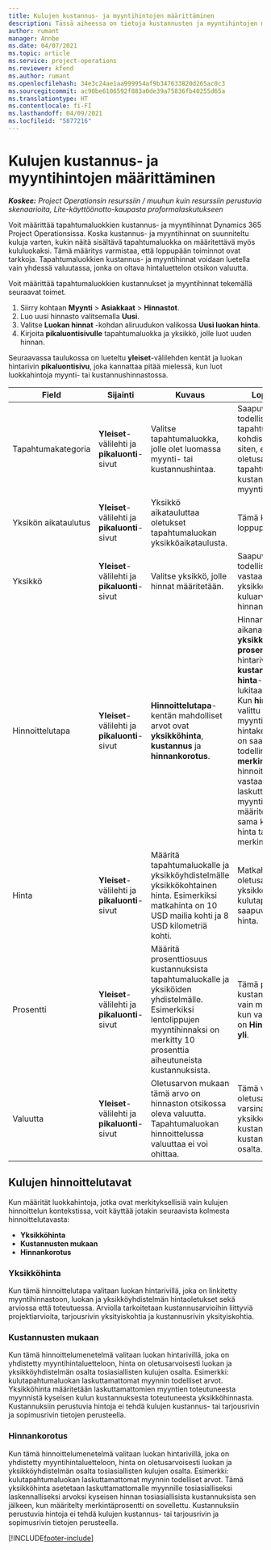 ```yaml
---
title: Kulujen kustannus- ja myyntihintojen määrittäminen
description: Tässä aiheessa on tietoja kustannusten ja myyntihintojen määrittämisestä tapahtuma- ja kululuokille.
author: rumant
manager: Annbe
ms.date: 04/07/2021
ms.topic: article
ms.service: project-operations
ms.reviewer: kfend
ms.author: rumant
ms.openlocfilehash: 34e3c24ae1aa999954af9b347633820d265ac0c3
ms.sourcegitcommit: ac90be6106592f883a0de39a75836fb40255d65a
ms.translationtype: HT
ms.contentlocale: fi-FI
ms.lasthandoff: 04/09/2021
ms.locfileid: "5877216"
---
```

# <a name="set-up-cost-and-sales-rates-for-expenses"></a>Kulujen kustannus- ja myyntihintojen määrittäminen

_**Koskee:** Project Operationsin resurssiin / muuhun kuin resurssiin perustuvia skenaarioita, Lite-käyttöönotto-kaupasta proformalaskutukseen_

Voit määrittää tapahtumaluokkien kustannus- ja myyntihinnat Dynamics 365 Project Operationsissa. Koska kustannus- ja myyntihinnat on suunniteltu kuluja varten, kukin näitä sisältävä tapahtumaluokka on määritettävä myös kululuokaksi. Tämä määritys varmistaa, että loppupään toiminnot ovat tarkkoja. Tapahtumaluokkien kustannus- ja myyntihinnat voidaan luetella vain yhdessä valuutassa, jonka on oltava hintaluettelon otsikon valuutta.

Voit määrittää tapahtumaluokkien kustannukset ja myyntihinnat tekemällä seuraavat toimet. 

1. Siirry kohtaan **Myynti** > **Asiakkaat** > **Hinnastot**.
2. Luo uusi hinnasto valitsemalla **Uusi**. 
3. Valitse **Luokan hinnat** -kohdan aliruudukon valikossa **Uusi luokan hinta**. 
4. Kirjoita **pikaluontisivulle** tapahtumaluokka ja yksikkö, jolle luot uuden hinnan.

Seuraavassa taulukossa on lueteltu **yleiset**-välilehden kentät ja luokan hintarivin **pikaluontisivu**, joka kannattaa pitää mielessä, kun luot luokkahintoja myynti- tai kustannushinnastossa.

| Field | Sijainti | Kuvaus | Loppupään vaikutus |
| --- | --- | --- | --- |
| Tapahtumakategoria | **Yleiset**-välilehti ja **pikaluonti**-sivut | Valitse tapahtumaluokka, jolle olet luomassa myynti- tai kustannushintaa. | Saapuvan arvion tai todellisen kulun tapahtumaluokka kohdistetaan tähän riviin siten, että se määrittää oletusarvon mukaan tapahtumaluokan kustannuksen tai myyntihinnan. |
| Yksikön aikataulutus | **Yleiset**-välilehti ja **pikaluonti**-sivut | Yksikkö aikatauluttaa oletukset tapahtumaluokan yksikköaikataulusta. | Tämä kenttä ei vaikuta loppupään prosessiin. |
| Yksikkö | **Yleiset**-välilehti ja **pikaluonti**-sivut | Valitse yksikkö, jolle hinnat määritetään. | Saapuvan arvion tai todellisen yksikön yksikkö vastaa tällä rivillä olevaa yksikköä ja määrittää kuluarvion tai todellisen hinnan oletusarvoksi. |
| Hinnoittelutapa | **Yleiset**-välilehti ja **pikaluonti**-sivut | **Hinnoittelutapa**-kentän mahdolliset arvot ovat **yksikköhinta**, **kustannus** ja **hinnankorotus**. | Hinnan määrittämisen aikana valitaan **yksikköhinta**, joka lukitsee **prosentti**-kentän luokan hintarivillä. Jos **kustannukset** valitaan, **hinta**- ja **prosentti**-kentät lukitaan myyntihinnastoon. Kun **hinnankorotus** on valittu se **lukitsee** myyntihinnaston hintakentän. Kun kyseessä on saapuvan postin todellinen rivi, **kustannus** tai **merkintäkustannusten** hinnoittelumenetelmä johtaa vastaavaan laskuttamattomaan myyntiriviin, jolle on määritetty hinta, joka on sama kuin hinnan todellinen hinta tai laskettu hinnan merkintänä. |
| Hinta | **Yleiset**-välilehti ja **pikaluonti**-sivut | Määritä tapahtumaluokalle ja yksikköyhdistelmälle yksikkökohtainen hinta. Esimerkiksi matkahinta on 10 USD mailia kohti ja 8 USD kilometriä kohti. | Matkahinta on hinta, joka oletusarvona on yksikkökohtaisen hinnan tai kulutapahtumaluokan saapuvan tai todellisen rivin hinta.|
| Prosentti | **Yleiset**-välilehti ja **pikaluonti**-sivut | Määritä prosenttiosuus kustannuksista tapahtumaluokalle ja yksiköiden yhdistelmälle. Esimerkiksi lentolippujen myyntihinnaksi on merkitty 10 prosenttia aiheutuneista kustannuksista. | Tämä prosenttiosuus kustannuksista on voimassa vain myyntihinnastoissa, kun valittu hinnoittelutapa on **Hinnankorotus hinnan yli**. |
| Valuutta | **Yleiset**-välilehti ja **pikaluonti**-sivut | Oletusarvon mukaan tämä arvo on hinnaston otsikossa oleva valuutta. Tapahtumaluokan hinnoittelussa valuuttaa ei voi ohittaa. | Tämä valuutta on oletusarvoisesti saapuvan varsinaisen rivin yksikköhinta kustannustapahtumaluokalle kustannusten ja myynnin osalta. |

## <a name="pricing-methods-for-expenses"></a>Kulujen hinnoittelutavat

Kun määrität luokkahintoja, jotka ovat merkityksellisiä vain kulujen hinnoittelun kontekstissa, voit käyttää jotakin seuraavista kolmesta hinnoittelutavasta:

- **Yksikköhinta**
- **Kustannusten mukaan**
- **Hinnankorotus**

### <a name="price-per-unit"></a>Yksikköhinta
Kun tämä hinnoittelutapa valitaan luokan hintarivillä, joka on linkitetty myyntihinnastoon, luokan ja yksikköyhdistelmän hintaoletukset sekä arviossa että toteutuessa. Arviolla tarkoitetaan kustannusarvioihin liittyviä projektiarvioita, tarjousrivin yksityiskohtia ja kustannusrivin yksityiskohtia.

### <a name="at-cost"></a>Kustannusten mukaan
Kun tämä hinnoittelumenetelmä valitaan luokan hintarivillä, joka on yhdistetty myyntihintaluetteloon, hinta on oletusarvoisesti luokan ja yksikköyhdistelmän osalta tosiasiallisten kulujen osalta. Esimerkki: kulutapahtumaluokan laskuttamattomat myynnin todelliset arvot. Yksikköhinta määritetään laskuttamattomien myyntien toteutuneesta myynnistä kyseisen kulun kustannuksesta toteutuneesta yksikköhinnasta. Kustannuksiin perustuvia hintoja ei tehdä kulujen kustannus- tai tarjousrivin ja sopimusrivin tietojen perusteella.

### <a name="markup-over-cost"></a>Hinnankorotus
Kun tämä hinnoittelumenetelmä valitaan luokan hintarivillä, joka on yhdistetty myyntihintaluetteloon, hinta on oletusarvoisesti luokan ja yksikköyhdistelmän osalta tosiasiallisten kulujen osalta. Esimerkki: kulutapahtumaluokan laskuttamattomat myynnin todelliset arvot. Tämä yksikköhinta asetetaan laskuttamattomalle myynnille tosiasialliseksi laskennalliseksi arvoksi kyseisen hinnan tosiasiallisista kustannuksista sen jälkeen, kun määritelty merkintäprosentti on sovellettu. Kustannuksiin perustuvia hintoja ei tehdä kulujen kustannus- tai tarjousrivin ja sopimusrivin tietojen perusteella.


[!INCLUDE[footer-include](../includes/footer-banner.md)]

